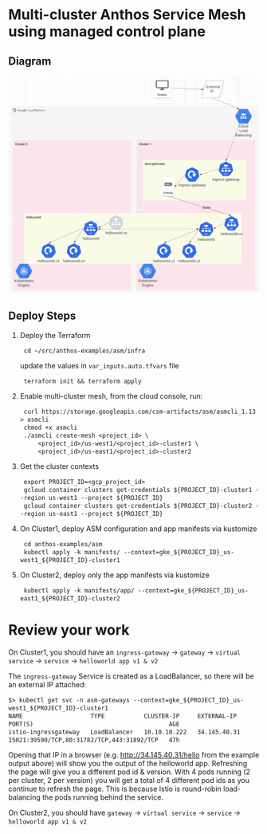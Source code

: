 # Multi-cluster Anthos Service Mesh using managed control plane

## Diagram
![](diagram.png)

## Deploy Steps
1. Deploy the Terraform


        cd ~/src/anthos-examples/asm/infra

    update the values in `var_inputs.auto.tfvars` file

        terraform init && terraform apply

2. Enable multi-cluster mesh, from the cloud console, run:


        curl https://storage.googleapis.com/csm-artifacts/asm/asmcli_1.13 > asmcli
        chmod +x asmcli
        ./asmcli create-mesh <project_id> \
            <project_id>/us-west1/<project_id>-cluster1 \
            <project_id>/us-east1/<project_id>-cluster2


6. Get the cluster contexts

        export PROJECT_ID=<gcp_project_id>
        gcloud container clusters get-credentials ${PROJECT_ID}-cluster1 --region us-west1 --project ${PROJECT_ID}
        gcloud container clusters get-credentials ${PROJECT_ID}-cluster2 --region us-east1 --project ${PROJECT_ID}

7. On Cluster1, deploy ASM configuration and app manifests via kustomize


        cd anthos-examples/asm
        kubectl apply -k manifests/ --context=gke_${PROJECT_ID}_us-west1_${PROJECT_ID}-cluster1

6. On Cluster2, deploy only the app manifests via kustomize


        kubectl apply -k manifests/app/ --context=gke_${PROJECT_ID}_us-east1_${PROJECT_ID}-cluster2


# Review your work

On Cluster1, you should have an `ingress-gateway` -> `gateway` -> `virtual service` -> `service` -> `helloworld app v1 & v2`  

The `ingress-gateway` Service is created as a LoadBalancer, so there will be an external IP attached:

    $> kubectl get svc -n asm-gateways --context=gke_${PROJECT_ID}_us-west1_${PROJECT_ID}-cluster1 
    NAME                   TYPE           CLUSTER-IP     EXTERNAL-IP    PORT(S)                                      AGE
    istio-ingressgateway   LoadBalancer   10.10.10.222   34.145.40.31   15021:30590/TCP,80:31782/TCP,443:31892/TCP   47h

Opening that IP in a browser (e.g. http://34.145.40.31/hello from the example output above) will show you the output of the helloworld app.
Refreshing the page will give you a different pod id & version. With 4 pods running (2 per cluster, 2 per version) you will
get a total of 4 different pod ids as you continue to refresh the page. This is because Istio is round-robin load-balancing
the pods running behind the service.

On Cluster2, you should have `gateway` -> `virtual service` -> `service` -> `helloworld app v1 & v2`
